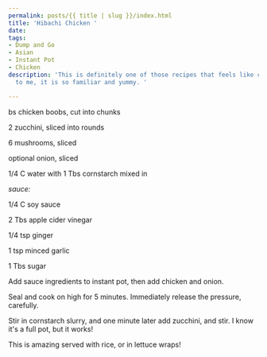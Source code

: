 ```yaml
---
permalink: posts/{{ title | slug }}/index.html
title: 'Hibachi Chicken '
date: 
tags:
- Dump and Go
- Asian
- Instant Pot
- Chicken
description: 'This is definitely one of those recipes that feels like comfort food
  to me, it is so familiar and yummy. '

---
```

bs chicken boobs, cut into chunks

2 zucchini, sliced into rounds

6 mushrooms, sliced

optional onion, sliced

1/4 C water with 1 Tbs cornstarch mixed in

_sauce:_ 

1/4 C soy sauce

2 Tbs apple cider vinegar

1/4 tsp ginger 

1 tsp minced garlic

1 Tbs sugar

Add sauce ingredients to instant pot, then add chicken and onion. 

Seal and cook on high for 5 minutes. Immediately release the pressure, carefully. 

Stir in cornstarch slurry, and one minute later add zucchini, and stir. I know it's a full pot, but it works! 

This is amazing served with rice, or in lettuce wraps!